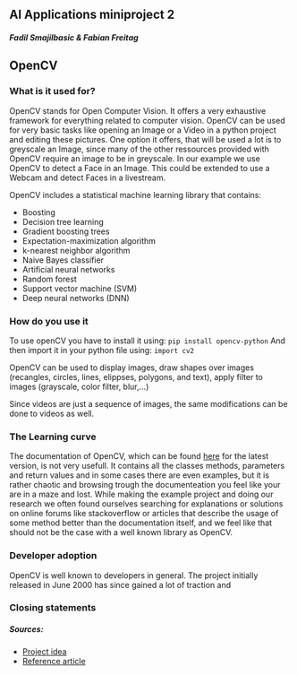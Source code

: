 ## AI Applications miniproject 2

##### Fadil Smajilbasic & Fabian Freitag

## OpenCV

### What is it used for?

OpenCV stands for Open Computer Vision. It offers a very exhaustive framework for everything related to computer vision. OpenCV can be used for very basic tasks like opening an Image or a Video in a python project and editing these pictures. One option it offers, that will be used a lot is to greyscale an Image, since many of the other ressources provided with OpenCV require an image to be in greyscale. In our example we use OpenCV to detect a Face in an Image. This could be extended to use a Webcam and detect Faces in a livestream.

OpenCV includes a statistical machine learning library that contains:

- Boosting
- Decision tree learning
- Gradient boosting trees
- Expectation-maximization algorithm
- k-nearest neighbor algorithm
- Naive Bayes classifier
- Artificial neural networks
- Random forest
- Support vector machine (SVM)
- Deep neural networks (DNN)

### How do you use it

To use openCV you have to install it using: `pip install opencv-python`
And then import it in your python file using: `import cv2`

OpenCV can be used to display images, draw shapes over images (recangles, circles, lines, elippses, polygons, and text), apply filter to images (grayscale, color filter, blur,...)

Since videos are just a sequence of images, the same modifications can be done to videos as well.

### The Learning curve

The documentation of OpenCV, which can be found [here](https://docs.opencv.org/4.5.5/) for the latest version, is not very usefull. It contains all the classes methods, parameters and return values and in some cases there are even examples, but it is rather chaotic and browsing trough the documenteation you feel like your are in a maze and lost. While making the example project and doing our research we often found ourselves searching for explanations or solutions on online forums like stackoverflow or articles that describe the usage of some method better than the documentation itself, and we feel like that should not be the case with a well known library as OpenCV.

### Developer adoption

OpenCV is well known to developers in general. The project initially released in June 2000 has since gained a lot of traction and

### Closing statements

##### Sources:

- [Project idea](https://itsourcecode.com/free-projects/python-projects/handwritten-digit-recognition-in-python-with-source-code/)
- [Reference article](https://pyimagesearch.com/2018/07/19/opencv-tutorial-a-guide-to-learn-opencv/)
